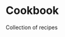 # Cookbook

Collection of recipes

<!-- Please format the recipe below according to the markdown above. Please (a) separate ingredients into categories for produce, dairy, staples - and use a list, not headings for these sections, with sublists for items (b) only use `1.` in numbered lists, (c) include a section for preparation steps for each ingredient, (d) separate steps over 80 characters into sublists to avoid long sentences, (e) use 4 spaces for indentation, (f) use decimals and not fractions in parentheticals after the listed item, and (g) use abbreviations including c for cups, m for minutes, tbsp, tsp, and oz. Recipe: -->